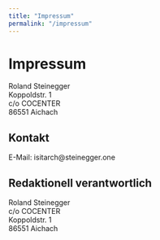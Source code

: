 ```yaml
---
title: "Impressum"
permalink: "/impressum"
---
```

<h1>Impressum</h1>

<p>Roland Steinegger<br />
Koppoldstr. 1<br />
c/o COCENTER<br />
86551 Aichach</p>

<h2>Kontakt</h2>
E-Mail: isitarch@steinegger.one</p>

<h2>Redaktionell verantwortlich</h2>
<p>Roland Steinegger<br />
c/o COCENTER<br />
Koppoldstr. 1<br />
86551 Aichach</p>

